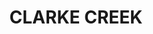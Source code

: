 ---
lastmod: '2025-04-06T06:05:21+00:00'
latitude: -22.771751
layout: suburb
longitude: 149.719215
postcode: '4705'
state: QLD
title: CLARKE CREEK
url: /qld/clarke-creek/
---
